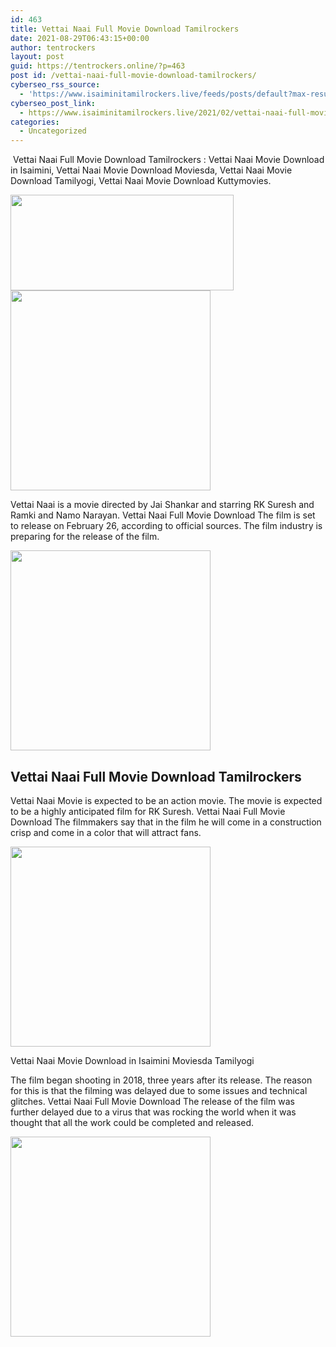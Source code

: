 ```yaml
---
id: 463
title: Vettai Naai Full Movie Download Tamilrockers
date: 2021-08-29T06:43:15+00:00
author: tentrockers
layout: post
guid: https://tentrockers.online/?p=463
post id: /vettai-naai-full-movie-download-tamilrockers/
cyberseo_rss_source:
  - 'https://www.isaiminitamilrockers.live/feeds/posts/default?max-results=150&start-index=151'
cyberseo_post_link:
  - https://www.isaiminitamilrockers.live/2021/02/vettai-naai-full-movie-download.html
categories:
  - Uncategorized
---
```

<meta content="&nbsp;Vettai Naai Full Movie Download Tamilrockers : Vettai Naai Movie Download in Isaimini, Vettai Naai Movie Download Moviesda, Vettai Naai Mov..." name="twitter:description" />

  


<center>
</center>

&nbsp;Vettai Naai Full Movie Download Tamilrockers : Vettai Naai Movie Download in Isaimini, Vettai Naai Movie Download Moviesda, Vettai Naai Movie Download Tamilyogi, Vettai Naai Movie Download Kuttymovies.<ins data-width="0" data-height="0" class="rfea306551b" data-domain="//aaaaaco.com" data-affquery="/af05f64200/fea306551b/?placementName=default"></ins>

<div class="separator">
  <a href="https://1.bp.blogspot.com/-2iRf5E2J-4k/YDkIn5xvlqI/AAAAAAAAAUU/DvNBLExnkdYTtSXfx3-gmMLcMnz0Kb77wCLcBGAsYHQ/s1200/42559-002.jpg" imageanchor="1"><img loading="lazy" border="0" data-original-height="436" data-original-width="1200" height="153" src="https://1.bp.blogspot.com/-2iRf5E2J-4k/YDkIn5xvlqI/AAAAAAAAAUU/DvNBLExnkdYTtSXfx3-gmMLcMnz0Kb77wCLcBGAsYHQ/w357-h153/42559-002.jpg" width="357" /></a>
</div>



<div class="separator">
  <a href="https://aaaaaco.com/fc35ef61f9/59b92d1034/?placementName=default" imageanchor="1" target="_blank" rel="noopener"><img border="0" data-original-height="166" data-original-width="800" src="https://1.bp.blogspot.com/-xm59Pban7T0/YDkIxdKpXII/AAAAAAAAAUY/sx0UuHhtADgViHcZ7gf6xezAQaCV_bWJACLcBGAsYHQ/s320/unnamed.gif" width="320" /></a>
</div>

<ins data-width="0" data-height="0" class="rfea306551b" data-domain="//aaaaaco.com" data-affquery="/af05f64200/fea306551b/?placementName=default"></ins>

Vettai Naai is a movie directed by Jai Shankar and starring RK Suresh and Ramki and Namo Narayan. Vettai Naai Full Movie Download The film is set to release on February 26, according to official sources. The film industry is preparing for the release of the film.<ins data-width="0" data-height="0" class="rfea306551b" data-domain="//aaaaaco.com" data-affquery="/af05f64200/fea306551b/?placementName=default"></ins>

<div class="separator">
  <a href="https://aaaaaco.com/fc35ef61f9/59b92d1034/?placementName=default" imageanchor="1" target="_blank" rel="noopener"><img border="0" data-original-height="166" data-original-width="800" src="https://1.bp.blogspot.com/-spYfsUL9Sf0/YDkI3PMkfUI/AAAAAAAAAUc/PLQnDxX8pWcakRb1s4rKdvDbWHwpHxUcACLcBGAsYHQ/s320/unnamed.gif" width="320" /></a>
</div>

<ins data-width="0" data-height="0" class="rfea306551b" data-domain="//aaaaaco.com" data-affquery="/af05f64200/fea306551b/?placementName=default"></ins>

## Vettai Naai Full Movie Download Tamilrockers

<ins data-width="0" data-height="0" class="rfea306551b" data-domain="//aaaaaco.com" data-affquery="/af05f64200/fea306551b/?placementName=default"></ins>

<span>Vettai Naai Movie</span>&nbsp;is expected to be an action movie. The movie is expected to be a highly anticipated film for RK Suresh. Vettai Naai Full Movie Download The filmmakers say that in the film he will come in a construction crisp and come in a color that will attract fans.

<div class="separator">
  <a href="https://aaaaaco.com/fc35ef61f9/59b92d1034/?placementName=default" imageanchor="1" target="_blank" rel="noopener"><img border="0" data-original-height="166" data-original-width="800" src="https://1.bp.blogspot.com/-Qr9DyeqJKZU/YDkI-hdJFdI/AAAAAAAAAUk/5tfywNH4kxAuE2VEXZyucUQHvzZHUQ7fgCLcBGAsYHQ/s320/unnamed.gif" width="320" /></a>
</div>

<span>Vettai Naai Movie Download in Isaimini Moviesda Tamilyogi</span><ins data-width="0" data-height="0" class="rfea306551b" data-domain="//aaaaaco.com" data-affquery="/af05f64200/fea306551b/?placementName=default"></ins>

The film began shooting in 2018, three years after its release. The reason for this is that the filming was delayed due to some issues and technical glitches. Vettai Naai Full Movie Download The release of the film was further delayed due to a virus that was rocking the world when it was thought that all the work could be completed and released.<ins data-width="0" data-height="0" class="rfea306551b" data-domain="//aaaaaco.com" data-affquery="/af05f64200/fea306551b/?placementName=default"></ins>

<div class="separator">
  <a href="https://aaaaaco.com/fc35ef61f9/59b92d1034/?placementName=default" imageanchor="1" target="_blank" rel="noopener"><img border="0" data-original-height="166" data-original-width="800" src="https://1.bp.blogspot.com/-Nr-UorHyma8/YDkJEb3Sa_I/AAAAAAAAAUs/8_fv-mFkT1cy2n7tbxOvelEX3SwT72A7gCLcBGAsYHQ/s320/unnamed.gif" width="320" /></a>
</div>

<ins data-width="0" data-height="0" class="rfea306551b" data-domain="//aaaaaco.com" data-affquery="/af05f64200/fea306551b/?placementName=default"></ins>  


<center>
</center>